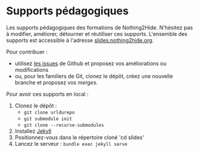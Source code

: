 Supports pédagogiques
====================

Les supports pédagogiques des formations de Nothing2Hide. N'hésitez pas à modifier, améliorer, détourner et réutiliser ces supports. L'ensemble des supports est accessible à l'adresse [slides.nothing2hide.org](https://slides.nothing2hide.org).


Pour contribuer :

- utilisez [les issues](https://github.com/Nothing2Hide/slides/issues) de Github et proposez vos améliorations ou modifications
- ou, pour les familiers de Git, clonez le dépôt, créez une nouvelle branche et proposez vos *merges*.

Pour avoir ces supports en local :

1. Clonez le dépôt :
	* `git clone urldurepo`
	* `git submodule init`
	* `git clone --recurse-submodules`
1. Installez [Jekyll](https://jekyllrb.com/)
1. Positionnez-vous dans le répertoire cloné 'cd slides'
1. Lancez le serveur : `bundle exec jekyll serve`



